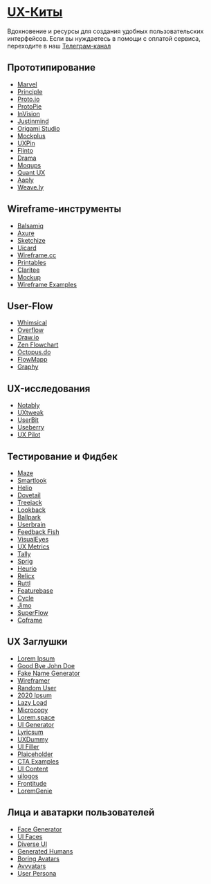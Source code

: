 # <u>UX-Киты</u>
Вдохновение и ресурсы для создания удобных пользовательских интерфейсов.
Если вы нуждаетесь в помощи с оплатой сервиса, переходите в наш [Телеграм-канал](https://t.me/+A3DBX3CPsF02YzRi)


## Прототипирование
- [Marvel](https://marvelapp.com/) <Badge type="tip" text="FP" />
- [Principle](https://principleformac.com/) <Badge type="warning" text="P" />
- [Proto.io](https://proto.io/) <Badge type="warning" text="P" />
- [ProtoPie](https://www.protopie.io/) <Badge type="tip" text="FP" />
- [InVision](https://www.invisionapp.com/) <Badge type="tip" text="FP" />
- [Justinmind](https://www.justinmind.com/) <Badge type="tip" text="FP" />
- [Origami Studio](https://origami.design/) <Badge type="info" text="F" />
- [Mockplus](https://www.mockplus.com/) <Badge type="tip" text="FP" />
- [UXPin](https://www.uxpin.com/) <Badge type="warning" text="P" />
- [Flinto](https://www.flinto.com/) <Badge type="warning" text="P" />
- [Drama](https://www.drama.app/) <Badge type="warning" text="P" />
- [Moqups](https://moqups.com/) <Badge type="warning" text="P" />
- [Quant UX](https://www.quant-ux.com/) <Badge type="info" text="F" />
- [Aaply](https://aaply.app/) <Badge type="info" text="F" />
- [Weave.ly](https://www.weave.ly/) <Badge type="tip" text="FP" />

## Wireframe-инструменты
- [Balsamiq](https://balsamiq.com/) <Badge type="warning" text="P" />
- [Axure](https://www.axure.com/) <Badge type="warning" text="P" />
- [Sketchize](https://sketchize.com/) <Badge type="info" text="F" />
- [Uicard](https://www.kickstarter.com/projects/1260982696/uicard-a-pocket-friendly-wireframing-ruler) <Badge type="warning" text="P" />
- [Wireframe.cc](https://wireframe.cc/) <Badge type="tip" text="FP" />
- [Printables](https://printables.craftwork.design/) <Badge type="info" text="F" />
- [Claritee](https://claritee.io/) <Badge type="tip" text="FP" />
- [Mockup](https://getmockup.app/) <Badge type="warning" text="P" />
- [Wireframe Examples](https://www.wireframe-examples.com/) <Badge type="info" text="F" />

## User-Flow
- [Whimsical](https://whimsical.com/) <Badge type="tip" text="FP" />
- [Overflow](https://overflow.io/) <Badge type="warning" text="P" />
- [Draw.io](https://www.draw.io/) <Badge type="info" text="F" />
- [Zen Flowchart](https://www.zenflowchart.com/) <Badge type="tip" text="FP" />
- [Octopus.do](https://octopus.do/) <Badge type="tip" text="FP" />
- [FlowMapp](https://flowmapp.com/) <Badge type="tip" text="FP" />
- [Graphy](https://graphy.new/) <Badge type="tip" text="FP" />

## UX-исследования 
- [Notably](https://www.notably.ai/) <Badge type="tip" text="FP" />
- [UXtweak](https://www.uxtweak.com/) <Badge type="tip" text="FP" />
- [UserBit](https://userbitapp.com/) <Badge type="tip" text="FP" />
- [Useberry](https://www.useberry.com/) <Badge type="warning" text="P" />
- [UX Pilot](https://uxpilot.ai/) <Badge type="info" text="F" />

## Тестирование и Фидбек
- [Maze](https://maze.design/) <Badge type="tip" text="FP" />
- [Smartlook](https://www.smartlook.com/) <Badge type="tip" text="FP" />
- [Helio](https://helio.app/) <Badge type="warning" text="P" />
- [Dovetail](https://dovetailapp.com/) <Badge type="warning" text="P" />
- [Treejack](https://www.optimalworkshop.com/treejack/) <Badge type="warning" text="P" />
- [Lookback](https://lookback.io/) <Badge type="warning" text="P" />
- [Ballpark](https://ballparkhq.com/) <Badge type="tip" text="FP" />
- [Userbrain](https://userbrain.net/) <Badge type="warning" text="P" />
- [Feedback Fish](https://feedback.fish/) <Badge type="tip" text="FP" />
- [VisualEyes](https://www.visualeyes.design/) <Badge type="tip" text="FP" />
- [UX Metrics](https://uxmetrics.com/) <Badge type="tip" text="FP" />
- [Tally](https://tally.so/) <Badge type="tip" text="FP" />
- [Sprig](https://sprig.com/) <Badge type="tip" text="FP" />
- [Heurio](https://www.heurio.co/) <Badge type="tip" text="FP" />
- [Relicx](https://www.relicx.ai/) <Badge type="tip" text="FP" />
- [Ruttl](https://ruttl.com/) <Badge type="tip" text="FP" />
- [Featurebase](https://www.featurebase.app/) <Badge type="tip" text="FP" />
- [Cycle](https://www.cycle.app/) <Badge type="tip" text="FP" />
- [Jimo](https://www.usejimo.com/) <Badge type="warning" text="P" />
- [SuperFlow](https://www.usesuperflow.com/) <Badge type="tip" text="FP" />
- [Coframe](https://coframe.ai/) <Badge type="warning" text="P" />

## UX Заглушки
- [Lorem Ipsum](https://loremipsum.io/) <Badge type="info" text="F" />
- [Good Bye John Doe](https://goodbyejohndoe.com/) <Badge type="info" text="F" />
- [Fake Name Generator](https://www.fakenamegenerator.com/) <Badge type="info" text="F" />
- [Wireframer](https://www.wireframer.art/) <Badge type="info" text="F" />
- [Random User](https://randomuser.me/) <Badge type="info" text="F" />
- [2020 Ipsum](https://2020-ipsum.com/) <Badge type="info" text="F" />
- [Lazy Load](https://www.figma.com/community/plugin/990910408295947511/Lazy-Load) <Badge type="info" text="F" />
- [Microcopy](https://www.microcopy.me/) <Badge type="info" text="F" />
- [Lorem.space](https://lorem.space/) <Badge type="info" text="F" />
- [UI Generator](https://uigenerator.org/) <Badge type="info" text="F" />
- [Lyricsum](https://lyricsum.com/) <Badge type="info" text="F" />
- [UXDummy](https://uxdummy.com/) <Badge type="info" text="F" />
- [UI Filler](https://www.uifiller.com/) <Badge type="info" text="F" />
- [Plaiceholder](https://plaiceholder.co/) <Badge type="tip" text="FP" />
- [CTA Examples](https://ctaexamples.com/) <Badge type="tip" text="FP" />
- [UI Content](https://uicontent.co/) <Badge type="info" text="F" />
- [uilogos](https://www.uilogos.co/) <Badge type="info" text="F" />
- [Frontitude](https://www.frontitude.com/) <Badge type="tip" text="FP" />
- [LoremGenie](https://loremgenie.com/) <Badge type="tip" text="FP" />

## Лица и аватарки пользователей
- [Face Generator](https://generated.photos/) <Badge type="tip" text="FP" />
- [UI Faces](https://www.uifaces.co/) <Badge type="info" text="F" />
- [Diverse UI](https://diverseui.com/) <Badge type="info" text="F" />
- [Generated Humans](https://generated.photos/) <Badge type="tip" text="FP" />
- [Boring Avatars](https://boringavatars.com/) <Badge type="info" text="F" />
- [Avvvatars](https://avvvatars.com/) <Badge type="info" text="F" />
- [User Persona](https://userpersona.dev/) <Badge type="info" text="F" />